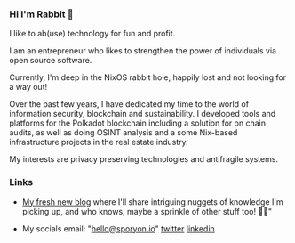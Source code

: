 ### Hi I'm Rabbit 🐇

I like to ab(use) technology for fun and profit.

I am an entrepreneur who likes to strengthen the power of individuals via open source software.

Currently, I'm deep in the NixOS rabbit hole, happily lost and not looking for a way out!

Over the past few years, I have dedicated my time to the world of information security, blockchain and sustainability.
I developed tools and platforms for the Polkadot blockchain including a solution for on chain audits, as well as doing OSINT analysis and a some Nix-based infrastructure projects in the real estate industry.

My interests are privacy preserving technologies and antifragile systems.

### Links

* [My fresh new blog](https://ra33it0.github.io) where I'll share intriguing nuggets of knowledge I'm picking up, and who knows, maybe a sprinkle of other stuff too! 🤷‍♂️"

* My socials 
email: "hello@sporyon.io"
[twitter](https://twitter.com/ra33it0)
[linkedin](https://www.linkedin.com/in/sebastian-kraus-97a65a1a7/)
